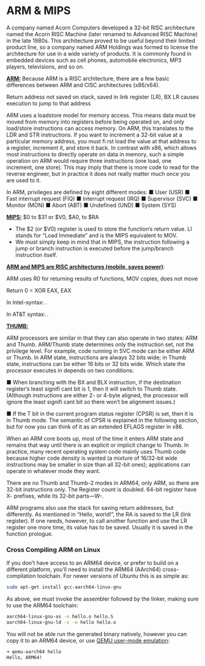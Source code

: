 # ARM & MIPS

A company named Acorn Computers developed a 32-bit RISC architecture named
the Acorn RISC Machine (later renamed to Advanced RISC Machine) in the late
1980s. This architecture proved to be useful beyond their limited product line,
so a company named ARM Holdings was formed to license the architecture for
use in a wide variety of products. It is commonly found in embedded devices
such as cell phones, automobile electronics, MP3 players, televisions, and so on.



**<u>ARM:</u>** Because ARM is a RISC architecture, there are a few basic differences between
ARM and CISC architectures (x86/x64).

Return address not saved on stack, saved in link register (LR), BX LR causes execution to jump to that address

ARM uses a loadstore model for memory access. This means data must be moved from memory into registers before being operated on, and only load/store instructions can access memory. On ARM, this translates to the LDR and STR instructions. If you want to increment a 32-bit value at a particular memory address, you must fi rst load the value at that address to a register, increment it, and store it back. In contrast with x86, which allows most instructions to directly operate on data in memory, such a simple operation on ARM would require three instructions (one load, one increment, one store). This may imply that there is more code to read for the reverse engineer, but in practice it does not really matter much once you are used to it.

In ARM, privileges are defined
by eight different modes:
■ User (USR)
■ Fast interrupt request (FIQ)
■ Interrupt request (IRQ)
■ Supervisor (SVC)
■ Monitor (MON)
■ Abort (ABT)
■ Undefined (UND)
■ System (SYS)

**<u>MIPS:</u>** $0 to $31 or $V0, $A0, to $RA 

- The $2 (or $V0) register is used to store the function’s return value. LI stands for “Load Immediate” and is the MIPS equivalent to MOV.
- We must simply keep in mind that in MIPS, the instruction following a jump or branch instruction is executed before the jump/branch instruction itself.



**<u>ARM and MIPS are RISC architectures (mobile, saves power)</u>**:

ARM uses R0 for returning results of functions, MOV copies, does not move

Return 0 = XOR EAX, EAX

In Intel-syntax: <instruction> <destination operand> <source operand>.

In AT&T syntax: <instruction> <source operand> <destination operand>.



**<u>THUMB:</u>**

ARM processors are similar in that they can also operate in two states: ARM and Thumb. ARM/Thumb state determines only the instruction set, not the privilege level. For example, code running in SVC mode can be either ARM or Thumb. In ARM state, instructions are always 32 bits wide; in Thumb state, instructions can be either 16 bits or 32 bits wide. Which state the processor executes in depends on two conditions:

■ When branching with the BX and BLX instruction, if the destination
register’s least signifi cant bit is 1, then it will switch to Thumb state.
(Although instructions are either 2- or 4-byte aligned, the processor will
ignore the least signifi cant bit so there won’t be alignment issues.)

■ If the T bit in the current program status register (CPSR) is set, then it is in
Thumb mode. The semantic of CPSR is explained in the following section,
but for now you can think of it as an extended EFLAGS register in x86.

When an ARM core boots up, most of the time it enters ARM state and remains
that way until there is an explicit or implicit change to Thumb. In practice, many
recent operating system code mainly uses Thumb code because higher code
density is wanted (a mixture of 16/32-bit wide instructions may be smaller in
size than all 32-bit ones); applications can operate in whatever mode they want.

There are no Thumb and Thumb-2 modes in ARM64, only ARM, so there are 32-bit instructions only. The Register count is doubled. 64-bit register have X- prefixes, while its 32-bit parts—W-.

ARM programs also use the stack for saving return addresses, but differently. As mentioned in “Hello, world!”, the RA is saved to the LR (link register). If one needs, however, to call another function and use the LR register one more time, its value has to be saved. Usually it is saved in the function prologue.



### Cross Compiling ARM on Linux

If you don’t have access to an ARM64 device, or prefer to build on a different platform, you’ll need to install the ARM64 (AArch64) cross-compilation toolchain. For newer versions of Ubuntu this is as simple as:

```bash
sudo apt-get install gcc-aarch64-linux-gnu
```

As above, we must invoke the assembler followed by the linker, making sure to use the ARM64 toolchain:

```bash
aarch64-linux-gnu-as -o hello.o hello.S
aarch64-linux-gnu-ld -s -o hello hello.o
```

You will not be able run the generated binary natively, however you can copy it to an ARM64 device, or use [QEMU user-mode emulation](https://www.qemu.org/docs/master/user/index.html):

```bash
➜ qemu-aarch64 hello
Hello, ARM64!
```